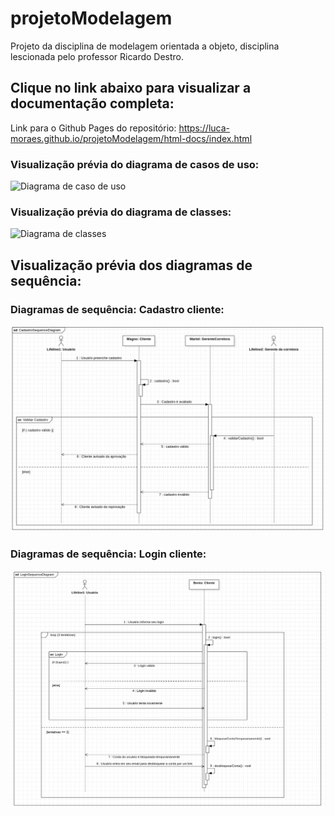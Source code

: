 # projetoModelagem
Projeto da disciplina de modelagem orientada a objeto, disciplina lescionada pelo professor Ricardo Destro.

## Clique no link abaixo para visualizar a documentação completa:
Link para o Github Pages do repositório: https://luca-moraes.github.io/projetoModelagem/html-docs/index.html

### Visualização prévia do diagrama de casos de uso:

![Diagrama de caso de uso](https://github.com/luca-moraes/projetoModelagem/blob/main/images/UseCaseDiagram1.png)

### Visualização prévia do diagrama de classes:

![Diagrama de classes](https://github.com/luca-moraes/projetoModelagem/blob/main/images/ClassDiagram1.png)

## Visualização prévia dos diagramas de sequência:

### Diagramas de sequência: Cadastro cliente:

![Diagrama de sequência: Cadastro](https://github.com/luca-moraes/projetoModelagemSoftware/blob/main/images/sequenceDiagrams/CadstroSequenceDiagram.png)

### Diagramas de sequência: Login cliente:

![Diagrama de sequência: Login](https://github.com/luca-moraes/projetoModelagemSoftware/blob/main/images/sequenceDiagrams/LoginSequenceDiagram.png)


